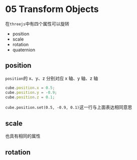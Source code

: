 # 05 Transform Objects

在`threejs`中有四个属性可以旋转

- position
- scale
- rotation
- quaternion

## position

`position`的 x、y、z 分别对应 x 轴、y 轴、z 轴

```js
cube.position.x = 0.5;
cube.position.y = -0.9;
cube.position.z = 0.1;
```

`cube.position.set(0.5, -0.9, 0.1)`这一行与上面表达相同意思

## scale

也具有相同的属性

## rotation
